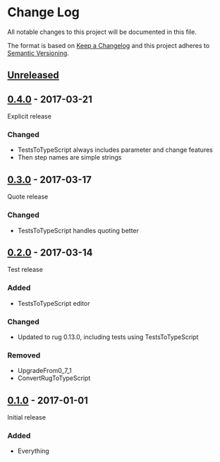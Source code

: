 # Change Log

All notable changes to this project will be documented in this file.

The format is based on [Keep a Changelog](http://keepachangelog.com/)
and this project adheres to [Semantic Versioning](http://semver.org/).

## [Unreleased]

[Unreleased]: https://github.com/atomist-rugs/rug-upgrade/compare/0.4.0...HEAD

## [0.4.0] - 2017-03-21

[0.4.0]: https://github.com/atomist-rugs/rug-upgrade/compare/0.3.0...0.4.0

Explicit release

### Changed

-   TestsToTypeScript always includes parameter and change features
-   Then step names are simple strings

## [0.3.0] - 2017-03-17

[0.3.0]: https://github.com/atomist-rugs/rug-upgrade/compare/0.2.0...0.3.0

Quote release

### Changed

-   TestsToTypeScript handles quoting better

## [0.2.0] - 2017-03-14

[0.2.0]: https://github.com/atomist-rugs/rug-upgrade/compare/0.1.0...0.2.0

Test release

### Added

-   TestsToTypeScript editor

### Changed

-   Updated to rug 0.13.0, including tests using TestsToTypeScript

### Removed

-   UpgradeFrom0_7_1
-   ConvertRugToTypeScript

## [0.1.0] - 2017-01-01

[0.1.0]: https://github.com/atomist-rugs/rug-upgrade/tree/0.1.0

Initial release

### Added

-   Everything

